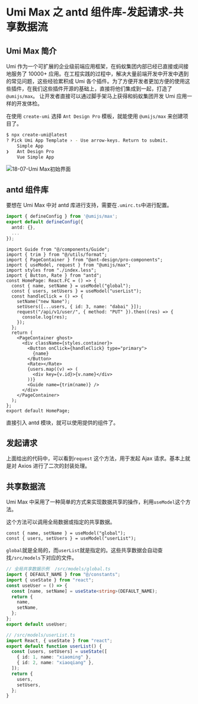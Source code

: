 # Umi Max 之 antd 组件库-发起请求-共享数据流

## Umi Max 简介

Umi 作为一个可扩展的企业级前端应用框架，在蚂蚁集团内部已经已直接或间接地服务了 10000+ 应用。在工程实践的过程中，解决大量前端开发中开发中遇到的常见问题，这些经验累积成 Umi 各个插件。为了方便开发者更加方便的使用这些插件，在我们这些插件开源的基础上，直接将他们集成到一起，打造了 `@umijs/max`。 让开发者直接可以通过脚手架马上获得和蚂蚁集团开发 Umi 应用一样的开发体检。

在使用 `create-umi` 选择 `Ant Design Pro` 模板，就能使用 `@umijs/max` 来创建项目了。

```bash
$ npx create-umi@latest
? Pick Umi App Template › - Use arrow-keys. Return to submit.
    Simple App
❯   Ant Design Pro
    Vue Simple App
```

![18-07-Umi Max初始界面](https://qn.huat.xyz/mac/202310231403686.png)

## antd 组件库

要想在 Umi Max 中对 antd 库进行支持，需要在`.umirc.ts`中进行配置。

```typescript
import { defineConfig } from '@umijs/max';
export default defineConfig({
  antd: {},
  ...
});
```

```tsx
import Guide from "@/components/Guide";
import { trim } from "@/utils/format";
import { PageContainer } from "@ant-design/pro-components";
import { useModel, request } from "@umijs/max";
import styles from "./index.less";
import { Button, Rate } from "antd";
const HomePage: React.FC = () => {
  const { name, setName } = useModel("global");
  const { users, setUsers } = useModel("userList");
  const handleClick = () => {
    setName("new Name");
    setUsers([...users, { id: 3, name: "dabai" }]);
    request("/api/v1/user/", { method: "PUT" }).then((res) => {
      console.log(res);
    });
  };
  return (
    <PageContainer ghost>
      <div className={styles.container}>
        <Button onClick={handleClick} type="primary">
          {name}
        </Button>
        <Rate></Rate>
        {users.map((v) => (
          <div key={v.id}>{v.name}</div>
        ))}
        <Guide name={trim(name)} />
      </div>
    </PageContainer>
  );
};
export default HomePage;
```

直接引入 antd 模块，就可以使用提供的组件了。

## 发起请求

上面给出的代码中，可以看到`request` 这个方法，用于发起 Ajax 请求。基本上就是对 Axios 进行了二次的封装处理。

## 共享数据流

Umi Max 中采用了一种简单的方式来实现数据共享的操作，利用`useModel`这个方法。

这个方法可以调用全局数据或指定的共享数据。

```tsx
const { name, setName } = useModel("global");
const { users, setUsers } = useModel("userList");
```

`global`就是全局的，而`userList`就是指定的。这些共享数据会自动查找`/src/models`下对应的文件。

```typescript
// 全局共享数据示例  /src/models/global.ts
import { DEFAULT_NAME } from "@/constants";
import { useState } from "react";
const useUser = () => {
  const [name, setName] = useState<string>(DEFAULT_NAME);
  return {
    name,
    setName,
  };
};
export default useUser;
```

```typescript
// /src/models/userList.ts
import React, { useState } from "react";
export default function userList() {
  const [users, setUsers] = useState([
    { id: 1, name: "xiaoming" },
    { id: 2, name: "xiaoqiang" },
  ]);
  return {
    users,
    setUsers,
  };
}
```
